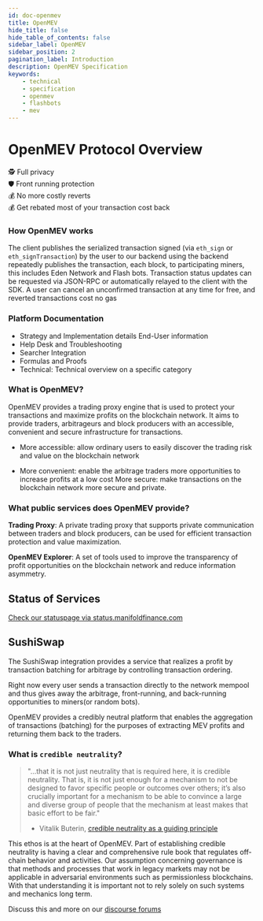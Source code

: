 ```yaml
---
id: doc-openmev
title: OpenMEV
hide_title: false
hide_table_of_contents: false
sidebar_label: OpenMEV
sidebar_position: 2
pagination_label: Introduction
description: OpenMEV Specification
keywords:
    - technical
    - specification
    - openmev
    - flashbots
    - mev
---
```


# OpenMEV Protocol Overview

🕵️ Full privacy <br /> 🛡️ Front running protection <br /> 💰 No more costly reverts <br /> 💰 Get rebated most of your transaction cost back <br />

### How OpenMEV works

The client publishes the serialized transaction signed (via `eth_sign` or `eth_signTransaction`) by the user to our backend using the backend repeatedly publishes the transaction, each block, to participating miners, this includes Eden Network and Flash bots. Transaction status updates can be requested via JSON-RPC or automatically relayed to the client with the SDK. A user can cancel an unconfirmed transaction at any time for free, and reverted transactions cost no gas

### Platform Documentation

-   Strategy and Implementation details End-User information
-   Help Desk and Troubleshooting
-   Searcher Integration
-   Formulas and Proofs
-   Technical: Technical overview on a specific category

### What is OpenMEV?

OpenMEV provides a trading proxy engine that is used to protect your transactions and maximize profits on the blockchain network. It aims to provide traders, arbitrageurs and block producers with an accessible, convenient and secure infrastructure for transactions.

-   More accessible: allow ordinary users to easily discover the trading risk and value on the blockchain network

-   More convenient: enable the arbitrage traders more opportunities to increase profits at a low cost More secure: make transactions on the blockchain network more secure and private.

### What public services does OpenMEV provide?

**Trading Proxy**: A private trading proxy that supports private communication between traders and block producers, can be used for efficient transaction protection and value maximization.

**OpenMEV Explorer**: A set of tools used to improve the transparency of profit opportunities on the blockchain network and reduce information asymmetry.

## Status of Services

[Check our statuspage via status.manifoldfinance.com](https://status.manifoldfinance.com/)

## SushiSwap

The SushiSwap integration provides a service that realizes a profit by transaction batching for arbitrage by controlling transaction ordering.

Right now every user sends a transaction directly to the network mempool and thus gives away the arbitrage, front-running, and back-running opportunities to miners(or random bots).

OpenMEV provides a credibly neutral platform that enables the aggregation of transactions (batching) for the purposes of extracting MEV profits and returning them back to the traders.

### What is `credible neutrality`?

> "...that it is not just neutrality that is required here, it is credible neutrality. That is, it is not just enough for a mechanism to not be designed to favor specific people or outcomes over others; it’s also crucially important for a mechanism to be able to convince a large and diverse group of people that the mechanism at least makes that basic effort to be fair."
>
> -   Vitalik Buterin, [credible neutrality as a guiding principle](https://nakamoto.com/credible-neutrality/)

This ethos is at the heart of OpenMEV. Part of establishing credible neutrality is having a clear and comprehensive rule book that regulates off-chain behavior and activities. Our assumption concerning governance is that methods and processes that work in legacy markets may not be applicable in adversarial environments such as permissionless blockchains. With that understanding it is important not to rely solely on such systems and mechanics long term.

Discuss this and more on our [discourse forums](https://forums.manifoldfinance.com)
